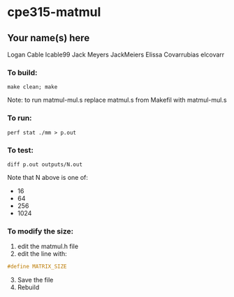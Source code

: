 # cpe315-matmul
## Your name(s) here
Logan Cable lcable99 Jack Meyers JackMeiers Elissa Covarrubias elcovarr

### To build:
```shell
make clean; make
```
Note: to run matmul-mul.s replace matmul.s from Makefil with matmul-mul.s
### To run:
```shell
perf stat ./mm > p.out
```
### To test:
```shell
diff p.out outputs/N.out
```
Note that N above is one of:
* 16
* 64
* 256
* 1024

### To modify the size:
1. edit the matmul.h file
2. edit the line with: 
```C
#define MATRIX_SIZE
```
3. Save the file
4. Rebuild
